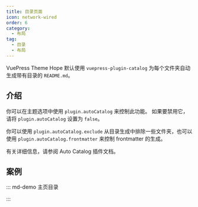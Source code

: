 ```yaml
---
title: 目录页面
icon: network-wired
order: 6
category:
  - 布局
tag:
  - 目录
  - 布局
---
```


VuePress Theme Hope 默认使用 <ProjectLink name="auto-catalog" path="/zh/">`vuepress-plugin-catalog`</ProjectLink> 为每个文件夹自动生成带有目录的 `README.md`。

<!-- more -->

## 介绍

你可以在主题选项中使用 `plugin.autoCatalog` 来控制此功能。 如果要禁用它，请将 `plugin.autoCatalog` 设置为 `false`。

你可以使用 `plugin.autoCatalog.exclude` 从目录生成中排除一些文件夹，也可以使用 `plugin.autoCatalog.frontmatter` 来控制 frontmatter 的生成。

有关详细信息，请参阅 <ProjectLink name="auto-catalog" path="/zh/">Auto Catalog 插件文档</ProjectLink>。

## 案例

<!-- markdownlint-disable MD033 -->

::: md-demo 主页目录

<!-- 用于限制高度 -->
<div class="catalog-display-container">
  <AutoCatalog base='/zh/' />
</div>

:::

<!-- markdownlint-enable MD033 -->

